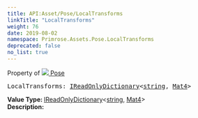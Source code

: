 ```yaml
---
title: API:Asset/Pose/LocalTransforms
linkTitle: "LocalTransforms"
weight: 76
date: 2019-08-02
namespace: Primrose.Assets.Pose.LocalTransforms
deprecated: false
no_list: true
---
```

Property of <a href="/docs/api-reference/Class/Pose"><img src="/icons/silk/default.png"/>&nbsp;Pose</a>
<pre class="method-declaration">
LocalTransforms: <a class="type" href="/docs/api-reference/System/IReadOnlyDictionary">IReadOnlyDictionary</a><<a class="type" href="/docs/api-reference/System/string">string</a>, <a class="type" href="/docs/api-reference/DataType/Mat4">Mat4</a>></pre>
<b>Value Type: </b>
<a class="type" href="/docs/api-reference/System/IReadOnlyDictionary">IReadOnlyDictionary</a><<a class="type" href="/docs/api-reference/System/string">string</a>, <a class="type" href="/docs/api-reference/DataType/Mat4">Mat4</a>>
<br/>
<b>Description: </b>